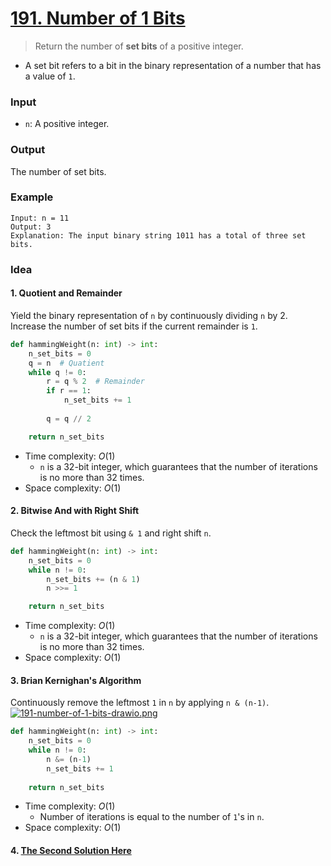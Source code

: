# [191. Number of 1 Bits](https://leetcode.com/problems/number-of-1-bits/)
> Return the number of **set bits** of a positive integer.
* A set bit refers to a bit in the binary representation of a number that has a value of `1`.
### Input
* `n`: A positive integer.
### Output
The number of set bits.
### Example
```
Input: n = 11
Output: 3
Explanation: The input binary string 1011 has a total of three set bits.
```
### Idea
#### 1. Quotient and Remainder
Yield the binary representation of `n` by continuously dividing `n` by 2. Increase the number of set bits if the current remainder is `1`.
```python
def hammingWeight(n: int) -> int:
    n_set_bits = 0
    q = n  # Quatient
    while q != 0:
        r = q % 2  # Remainder
        if r == 1:
            n_set_bits += 1
        
        q = q // 2  

    return n_set_bits
```
* Time complexity: $O(1)$
	* `n` is a 32-bit integer, which guarantees that the number of iterations is no more than 32 times.
* Space complexity: $O(1)$
#### 2. Bitwise And with Right Shift
Check the leftmost bit using `& 1` and right shift `n`.
```python
def hammingWeight(n: int) -> int:
    n_set_bits = 0
    while n != 0:
        n_set_bits += (n & 1)
        n >>= 1

    return n_set_bits
```
* Time complexity: $O(1)$
	* `n` is a 32-bit integer, which guarantees that the number of iterations is no more than 32 times.
* Space complexity: $O(1)$
#### 3. Brian Kernighan's Algorithm
Continuously remove the leftmost `1` in `n` by applying `n & (n-1)`.
[![191-number-of-1-bits-drawio.png](https://i.postimg.cc/gcqycHNb/191-number-of-1-bits-drawio.png)](https://postimg.cc/4nyHBtDW)
```python
def hammingWeight(n: int) -> int:
    n_set_bits = 0
    while n != 0:
        n &= (n-1)
        n_set_bits += 1
        
    return n_set_bits
```
* Time complexity: $O(1)$
	* Number of iterations is equal to the number of `1`'s in `n`.
* Space complexity: $O(1)$
#### 4. [The Second Solution Here](https://leetcode.com/problems/number-of-1-bits/solutions/1044775/python-n-n-1-trick-even-faster-explained/)
